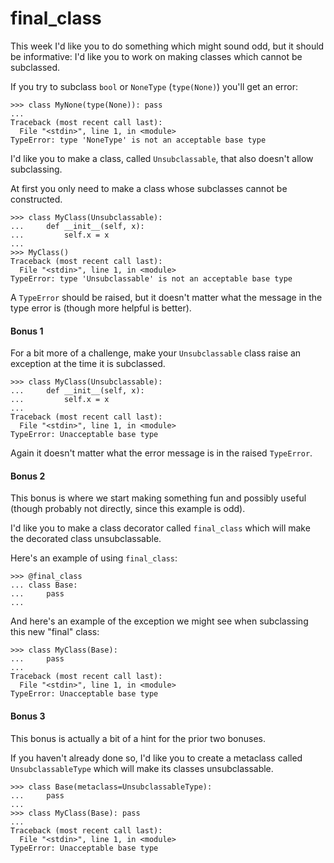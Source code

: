 # final_class

This week I'd like you to do something which might sound odd, but it should be informative: I'd like you to 
work on making classes which cannot be subclassed.

If you try to subclass `bool` or `NoneType` (`type(None)`) you'll get an error:

    >>> class MyNone(type(None)): pass
    ...
    Traceback (most recent call last):
      File "<stdin>", line 1, in <module>
    TypeError: type 'NoneType' is not an acceptable base type

I'd like you to make a class, called `Unsubclassable`, that also doesn't allow subclassing.

At first you only need to make a class whose subclasses cannot be constructed.

    >>> class MyClass(Unsubclassable):
    ...     def __init__(self, x):
    ...         self.x = x
    ...
    >>> MyClass()
    Traceback (most recent call last):
      File "<stdin>", line 1, in <module>
    TypeError: type 'Unsubclassable' is not an acceptable base type

A `TypeError` should be raised, but it doesn't matter what the message in the type error is (though more 
helpful is better).

#### Bonus 1

For a bit more of a challenge, make your `Unsubclassable` class raise an exception at the time it is subclassed.

    >>> class MyClass(Unsubclassable):
    ...     def __init__(self, x):
    ...         self.x = x
    ...
    Traceback (most recent call last):
      File "<stdin>", line 1, in <module>
    TypeError: Unacceptable base type

Again it doesn't matter what the error message is in the raised `TypeError`.

#### Bonus 2

This bonus is where we start making something fun and possibly useful (though probably not directly, since this 
example is odd).

I'd like you to make a class decorator called `final_class` which will make the decorated class unsubclassable.

Here's an example of using `final_class`:

    >>> @final_class
    ... class Base:
    ...     pass
    ...

And here's an example of the exception we might see when subclassing this new "final" class:

    >>> class MyClass(Base):
    ...     pass
    ...
    Traceback (most recent call last):
      File "<stdin>", line 1, in <module>
    TypeError: Unacceptable base type

#### Bonus 3

This bonus is actually a bit of a hint for the prior two bonuses.

If you haven't already done so, I'd like you to create a metaclass called `UnsubclassableType` which will 
make its classes unsubclassable.

    >>> class Base(metaclass=UnsubclassableType):
    ...     pass
    ...
    >>> class MyClass(Base): pass
    ...
    Traceback (most recent call last):
      File "<stdin>", line 1, in <module>
    TypeError: Unacceptable base type

